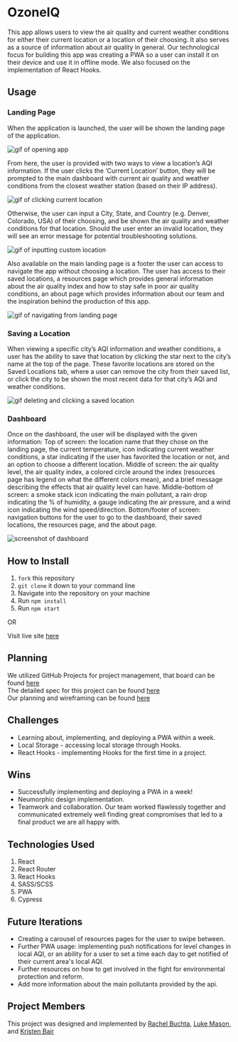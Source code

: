 # OzoneIQ

This app allows users to view the air quality and current weather conditions for either their current location or a location of their choosing. It also serves as a source of information about air quality in general. Our technological focus for building this app was creating a PWA so a user can install it on their device and use it in offline mode. We also focused on the implementation of React Hooks.

## Usage

### Landing Page
When the application is launched, the user will be shown the landing page of the application.

![gif of opening app](https://media.giphy.com/media/GlBFHUTjuKfCraKPDl/giphy.gif)

From here, the user is provided with two ways to view a location’s AQI information. If the user clicks the ‘Current Location’ button, they will be prompted to the main dashboard with current air quality and weather conditions from the closest weather station (based on their IP address).

![gif of clicking current location](https://media.giphy.com/media/5MuzfuAb2RRQbrac4t/giphy.gif)

Otherwise, the user can input a City, State, and Country (e.g. Denver, Colorado, USA) of their choosing, and be shown the air quality and weather conditions for that location. Should the user enter an invalid location, they will see an error message for potential troubleshooting solutions. 

![gif of inputting custom location](https://media.giphy.com/media/oztH0062HyVbTfwb09/giphy.gif)

Also available on the main landing page is a footer the user can access to navigate the app without choosing a location. The user has access to their saved locations, a resources page which provides general information about the air quality index and how to stay safe in poor air quality conditions, an about page which provides information about our team and the inspiration behind the production of this app.

![gif of navigating from landing page](https://media.giphy.com/media/GjMkhgZA2fTLaIE0gd/giphy.gif)

### Saving a Location
When viewing a specific city’s AQI information and weather conditions, a user has the ability to save that location by clicking the star next to the city’s name at the top of the page. These favorite locations are stored on the Saved Locations tab, where a user can remove the city from their saved list, or click the city to be shown the most recent data for that city’s AQI and weather conditions.  

![gif deleting and clicking a saved location](https://media.giphy.com/media/ZAsMh5gGYjq3jtEtVT/giphy.gif)

### Dashboard
Once on the dashboard, the user will be displayed with the given information:
Top of screen: the location name that they chose on the landing page, the current temperature, icon indicating current weather conditions, a star indicating if the user has favorited the location or not, and an option to choose a different location.
Middle of screen: the air quality level, the air quality index, a colored circle around the index (resources page has legend on what the different colors mean), and a brief message describing the effects that air quality level can have.
Middle-bottom of screen: a smoke stack icon indicating the main pollutant, a rain drop indicating the % of humidity, a gauge indicating the air pressure, and a wind icon indicating the wind speed/direction.
Bottom/footer of screen: navigation buttons for the user to go to the dashboard, their saved locations, the resources page, and the about page.

![screenshot of dashboard](https://media.giphy.com/media/fAsvEwF8fbvK5fM7PB/giphy.gif)

## How to Install
1. `fork` this repository
2. `git clone` it down to your command line
3. Navigate into the repository on your machine
4. Run `npm install`
5. Run `npm start`

OR

Visit live site [here](https://ozone-iq.vercel.app/)

## Planning
We utilized GitHub Projects for project management, that board can be found [here](https://github.com/kristenmb/ozoneIQ/projects/1) <br/>
The detailed spec for this project can be found [here](https://frontend.turing.io/projects/module-3/stretch.html) <br/>
Our planning and wireframing can be found [here](https://miro.com/app/board/o9J_lSjvjP8=/)

## Challenges
* Learning about, implementing, and deploying a PWA within a week.
* Local Storage - accessing local storage through Hooks.
* React Hooks - implementing Hooks for the first time in a project. 

## Wins
* Successfully implementing and deploying a PWA in a week!
* Neumorphic design implementation.
* Teamwork and collaboration. Our team worked flawlessly together and communicated extremely well finding great compromises that led to a final product we are all happy with.

## Technologies Used
1. React
2. React Router
3. React Hooks 
4. SASS/SCSS
5. PWA
6. Cypress

## Future Iterations
* Creating a carousel of resources pages for the user to swipe between.
* Further PWA usage: implementing push notifications for level changes in local AQI, or an ability for a user to set a time each day to get notified of their current area's local AQI. 
* Further resources on how to get involved in the fight for environmental protection and reform.
* Add more information about the main pollutants provided by the api.  

## Project Members
This project was designed and implemented by [Rachel Buchta](https://github.com/rachelbuchta), [Luke Mason](https://github.com/LukeMason33), and [Kristen Bair](https://github.com/kristenmb)


